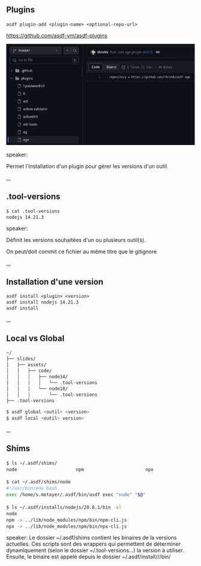 ## Plugins

```shell
asdf plugin-add <plugin-name> <optional-repo-url>
```

<https://github.com/asdf-vm/asdf-plugins> <!-- .element: class="fragment" -->

<img src="assets/img/community.png" alt="ASDF community plugin"><!-- .element: class="fragment" -->


speaker:

Permet l'installation d'un plugin pour gérer les versions d'un outil.

,,,

## .tool-versions

```shell
$ cat .tool-versions
nodejs 14.21.3
```

<!-- <span class="img_background" style="--top: 300%; --left: 110%; --width: 100px; --height: 500px; ----cover: auto; --image: url('/assets/img/illustrations/crop/Devfest_2023_Affiche_Principal_Couleur_garden.png')"></span> -->

speaker:

Définit les versions souhaitées d'un ou plusieurs outil(s).

On peut/doit commit ce fichier au même titre que le gitignore

,,,

## Installation d'une version

```shell
asdf install <plugin> <version>
asdf install nodejs 14.21.3
asdf install
```

,,,

## Local vs Global

```text
~/
├── slides/
│   ├── assets/
│   │   ├── code/
│   │   │   ├── node14/
│   │   │   │   └── .tool-versions
│   │   │   └── node18/
│   │   │       └── .tool-versions
├── .tool-versions
```

```bash
$ asdf global <outil> <version>
$ asdf local <outil> version>
```

,,,

## Shims

```bash
$ ls ~/.asdf/shims/
node                      npm                       npx

$ cat ~/.asdf/shims/node
#!/usr/bin/env bash
exec /home/s.metayer/.asdf/bin/asdf exec "node" "$@"

$ ls ~/.asdf/installs/nodejs/20.8.1/bin -al
node
npm -> ../lib/node_modules/npm/bin/npm-cli.js
npx -> ../lib/node_modules/npm/bin/npx-cli.js
```

speaker: Le dossier ~/.asdf/shims contient les binaires de la versions actuelles.
Ces scripts sont des wrappers qui permettent de déterminer dynamiquement (selon le dossier ~/.tool-versions...) la version à utiliser. Ensuite, le binaire est appelé depuis le dossier ~/.asdf/install/<tool>/<version>/bin/<bin>
